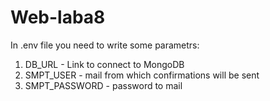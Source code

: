# Web-laba8

In .env file you need to write some parametrs:
1) DB_URL - Link to connect to MongoDB
2) SMPT_USER -  mail from which confirmations will be sent
3) SMPT_PASSWORD - password to mail
